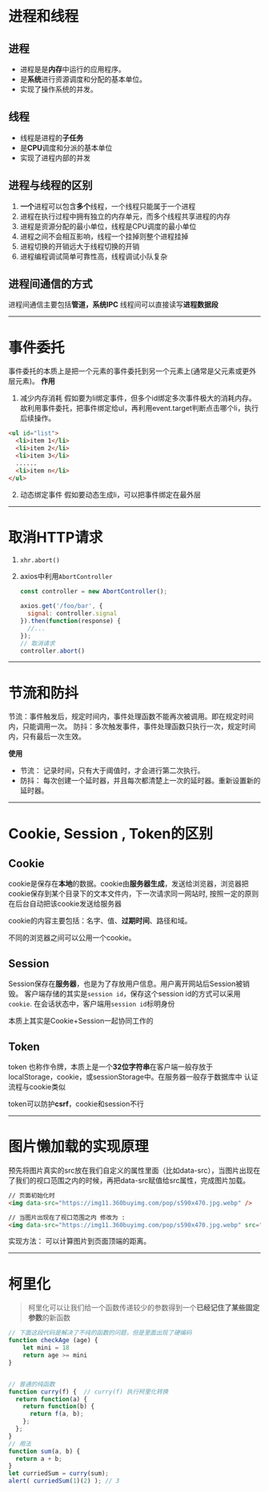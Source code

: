 # 进程和线程
## 进程
- 进程是是**内存**中运行的应用程序。
- 是**系统**进行资源调度和分配的基本单位。
- 实现了操作系统的并发。
## 线程
- 线程是进程的**子任务**
- 是**CPU**调度和分派的基本单位
- 实现了进程内部的并发
## 进程与线程的区别
1. **一个**进程可以包含**多个**线程，一个线程只能属于一个进程
2. 进程在执行过程中拥有独立的内存单元，而多个线程共享进程的内存
3. 进程是资源分配的最小单位，线程是CPU调度的最小单位
4. 进程之间不会相互影响，线程一个挂掉则整个进程挂掉
5. 进程切换的开销远大于线程切换的开销
6. 进程编程调试简单可靠性高，线程调试小队复杂
## 进程间通信的方式
进程间通信主要包括**管道，系统IPC**
线程间可以直接读写**进程数据段**

---

# 事件委托
事件委托的本质上是把一个元素的事件委托到另一个元素上(通常是父元素或更外层元素)。
**作用**
1. 减少内存消耗
假如要为li绑定事件，但多个id绑定多次事件极大的消耗内存。
故利用事件委托，把事件绑定给ul，再利用event.target判断点击哪个li，执行后续操作。
``` html
<ul id="list">
  <li>item 1</li>
  <li>item 2</li>
  <li>item 3</li>
  ......
  <li>item n</li>
</ul>
```
2. 动态绑定事件
假如要动态生成li，可以把事件绑定在最外层

---

# 取消HTTP请求
1. `xhr.abort()`
2. axios中利用`AbortController`

    ``` javascript
    const controller = new AbortController();

    axios.get('/foo/bar', {
      signal: controller.signal
    }).then(function(response) {
      //...
    });
    // 取消请求
    controller.abort()
    ```

---

# 节流和防抖
节流：事件触发后，规定时间内，事件处理函数不能再次被调用。即在规定时间内，只能调用一次。
防抖：多次触发事件，事件处理函数只执行一次，规定时间内，只有最后一次生效。

**使用**
- 节流： 记录时间，只有大于阈值时，才会进行第二次执行。
- 防抖： 每次创建一个延时器，并且每次都清楚上一次的延时器。重新设置新的延时器。

---

# Cookie, Session , Token的区别
## Cookie
cookie是保存在**本地**的数据。cookie由**服务器生成**，发送给浏览器，浏览器把cookie保存到某个目录下的文本文件内，下一次请求同一网站时, 按照一定的原则在后台自动把该cookie发送给服务器

cookie的内容主要包括：名字、值、**过期时间**、路径和域。

不同的浏览器之间可以公用一个cookie。

## Session
Session保存在**服务器**，也是为了存放用户信息。用户离开网站后Session被销毁。
客户端存储的其实是`session id`，保存这个session id的方式可以采用`cookie`.
在会话状态中，客户端用`session id`标明身份

本质上其实是Cookie+Session一起协同工作的

## Token
token 也称作令牌，本质上是一个**32位字符串**在客户端一般存放于localStorage，cookie，或sessionStorage中。在服务器一般存于数据库中
认证流程与cookie类似


token可以防护**csrf**，cookie和session不行

---

# 图片懒加载的实现原理
预先将图片真实的src放在我们自定义的属性里面（比如data-src），当图片出现在了我们的视口范围之内的时候，再把data-src赋值给src属性，完成图片加载。
``` html
// 页面初始化时
<img data-src="https://img11.360buyimg.com/pop/s590x470.jpg.webp" />

// 当图片出现在了视口范围之内 修改为 : 
<img data-src="https://img11.360buyimg.com/pop/s590x470.jpg.webp" src="https://img11.360buyimg.com/pop/s590x470.jpg.webp"/>
```
实现方法： 可以计算图片到页面顶端的距离。

--- 

# 柯里化
> 柯里化可以让我们给一个函数传递较少的参数得到一个**已经记住了某些固定参数**的新函数

``` javascript
// 下面这段代码是解决了不纯的函数的问题，但是里面出现了硬编码
function checkAge (age) { 
    let mini = 18
    return age >= mini 
}


// 普通的纯函数
function curry(f) {  // curry(f) 执行柯里化转换
  return function(a) {
    return function(b) {
      return f(a, b);
    };
  };
}
// 用法
function sum(a, b) {
  return a + b;
}
let curriedSum = curry(sum);
alert( curriedSum(1)(2) ); // 3
```

